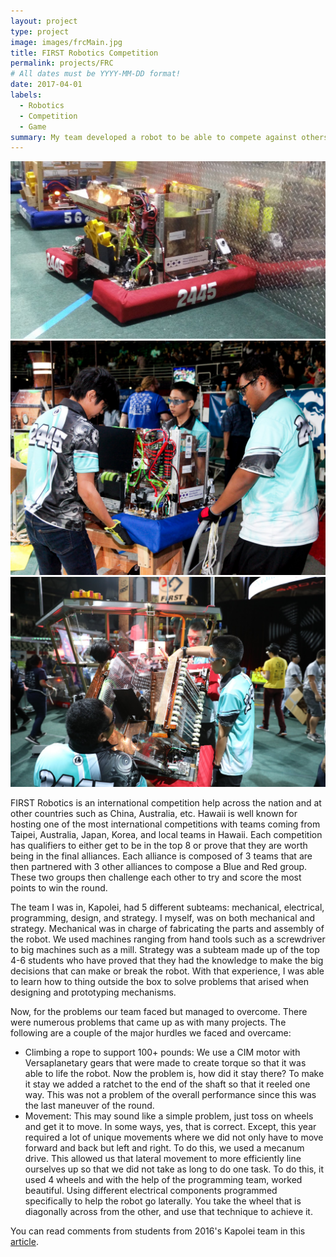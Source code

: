 ```yaml
---
layout: project
type: project
image: images/frcMain.jpg
title: FIRST Robotics Competition
permalink: projects/FRC
# All dates must be YYYY-MM-DD format!
date: 2017-04-01
labels:
  - Robotics
  - Competition
  - Game
summary: My team developed a robot to be able to compete against others in the year's game theme.
---
```


<div class="ui small rounded images">
  <img class="ui image" src="../images/frcSub1.jpg">
  <img class="ui image" src="../images/frcSub3.jpg">
  <img class="ui image" src="../images/frcSub4.jpg">
</div>

FIRST Robotics is an international competition help across the nation and at other countries such as China, Australia, etc. Hawaii is well known for hosting one of the most international competitions with teams coming from Taipei, Australia, Japan, Korea, and local teams in Hawaii. Each competition has qualifiers to either get to be in the top 8 or prove that they are worth being in the final alliances. Each alliance is composed of 3 teams that are then partnered with 3 other alliances to compose a Blue and Red group. These two groups then challenge each other to try and score the most points to win the round.

The team I was in, Kapolei, had 5 different subteams: mechanical, electrical, programming, design, and strategy. I myself, was on both mechanical and strategy. Mechanical was in charge of fabricating the parts and assembly of the robot. We used machines ranging from hand tools such as a screwdriver to big machines such as a mill. Strategy was a subteam made up of the top 4-6 students who have proved that they had the knowledge to make the big decisions that can make or break the robot. With that experience, I was able to learn how to thing outside the box to solve problems that arised when designing and prototyping mechanisms.

Now, for the problems our team faced but managed to overcome. There were numerous problems that came up as with many projects. The following are a couple of the major hurdles we faced and overcame:

+ Climbing a rope to support 100+ pounds: We use a CIM motor with Versaplanetary gears that were made to create torque so that it was able to life the robot. Now the problem is, how did it stay there? To make it stay we added a ratchet to the end of the shaft so that it reeled one way. This was not a problem of the overall performance since this was the last maneuver of the round.
+ Movement: This may sound like a simple problem, just toss on wheels and get it to move. In some ways, yes, that is correct. Except, this year required a lot of unique movements where we did not only have to move forward and back but left and right. To do this, we used a mecanum drive. This allowed us that lateral movement to more efficiently line ourselves up so that we did not take as long to do one task. To do this, it used 4 wheels and with the help of the programming team, worked beautiful. Using different electrical components programmed specifically to help the robot go laterally. You take the wheel that is diagonally across from the other, and use that technique to achieve it.


You can read comments from students from 2016's Kapolei team in this [article](http://thevoiceofkapolei.com/kapolei-high-team-2445-robokap/).



